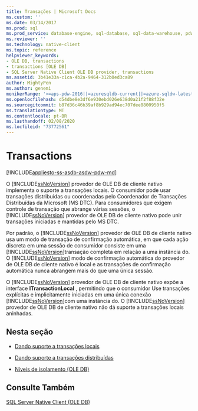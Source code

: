 ```yaml
---
title: Transações | Microsoft Docs
ms.custom: ''
ms.date: 03/14/2017
ms.prod: sql
ms.prod_service: database-engine, sql-database, sql-data-warehouse, pdw
ms.reviewer: ''
ms.technology: native-client
ms.topic: reference
helpviewer_keywords:
- OLE DB, transactions
- transactions [OLE DB]
- SQL Server Native Client OLE DB provider, transactions
ms.assetid: 3b41e33a-c1ca-4b2a-9464-312b0ed3ca89
author: MightyPen
ms.author: genemi
monikerRange: '>=aps-pdw-2016||=azuresqldb-current||=azure-sqldw-latest||>=sql-server-2016||=sqlallproducts-allversions||>=sql-server-linux-2017||=azuresqldb-mi-current'
ms.openlocfilehash: d54dbe8e3df6e930ebd026e638d0a21f2f88f32e
ms.sourcegitcommit: b87d36c46b39af8b929ad94ec707dee8800950f5
ms.translationtype: MT
ms.contentlocale: pt-BR
ms.lasthandoff: 02/08/2020
ms.locfileid: "73772561"
---
```

# <a name="transactions"></a>Transactions
[!INCLUDE[appliesto-ss-asdb-asdw-pdw-md](../../includes/appliesto-ss-asdb-asdw-pdw-md.md)]

  O [!INCLUDE[ssNoVersion](../../includes/ssnoversion-md.md)] provedor de OLE DB de cliente nativo implementa o suporte a transações locais. O consumidor pode usar transações distribuídas ou coordenadas pelo Coordenador de Transações Distribuídas da Microsoft (MS DTC). Para consumidores que exigem controle de transação que abrange várias sessões, o [!INCLUDE[ssNoVersion](../../includes/ssnoversion-md.md)] provedor de OLE DB de cliente nativo pode unir transações iniciadas e mantidas pelo MS DTC.  
  
 Por padrão, o [!INCLUDE[ssNoVersion](../../includes/ssnoversion-md.md)] provedor de OLE DB de cliente nativo usa um modo de transação de confirmação automática, em que cada ação discreta em uma sessão de consumidor consiste em uma [!INCLUDE[ssNoVersion](../../includes/ssnoversion-md.md)]transação completa em relação a uma instância do. O [!INCLUDE[ssNoVersion](../../includes/ssnoversion-md.md)] modo de confirmação automática do provedor de OLE DB de cliente nativo é local e as transações de confirmação automática nunca abrangem mais do que uma única sessão.  
  
 O [!INCLUDE[ssNoVersion](../../includes/ssnoversion-md.md)] provedor de OLE DB de cliente nativo expõe a interface **ITransactionLocal** , permitindo que o consumidor Use transações explícitas e implicitamente iniciadas em uma única conexão [!INCLUDE[ssNoVersion](../../includes/ssnoversion-md.md)]com uma instância do. O [!INCLUDE[ssNoVersion](../../includes/ssnoversion-md.md)] provedor de OLE DB de cliente nativo não dá suporte a transações locais aninhadas.  
  
## <a name="in-this-section"></a>Nesta seção  
  
-   [Dando suporte a transações locais](../../relational-databases/native-client-ole-db-transactions/supporting-local-transactions.md)  
  
-   [Dando suporte a transações distribuídas](../../relational-databases/native-client-ole-db-transactions/supporting-distributed-transactions.md)  
  
-   [Níveis de isolamento &#40;OLE DB&#41;](../../relational-databases/native-client-ole-db-transactions/isolation-levels-ole-db.md)  
  
## <a name="see-also"></a>Consulte Também  
 [SQL Server Native Client &#40;OLE DB&#41;](../../relational-databases/native-client/ole-db/sql-server-native-client-ole-db.md)  
  
  
